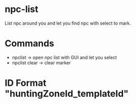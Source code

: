 # npc-list
List npc around you and let you find npc with select to mark.

# Commands
- npclist -> open npc list with GUI and let you select
- npclist clear -> clear marker

# ID Format "huntingZoneId_templateId"
